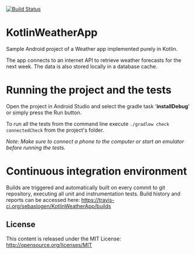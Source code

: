 [![Build Status](https://travis-ci.org/sebaslogen/KotlinWeatherApp.svg?branch=master)](https://travis-ci.org/sebaslogen/KotlinWeatherApp)

# KotlinWeatherApp
Sample Android project of a Weather app implemented purely in Kotlin.

The app connects to an internet API to retrieve weather forecasts for the next week. The data is also stored locally in a database cache.

Running the project and the tests
=============
Open the project in Android Studio and select the gradle task '**installDebug**' or simply press the Run button.

To run all the tests from the command line execute ```./gradlew check connectedCheck``` from the project's folder.

_Note: Make sure to connect a phone to the computer or start an emulator before running the tests._

Continuous integration environment
============
Builds are triggered and automatically built on every commit to git repository, executing all unit and instrumentation tests.
Build history and reports can be accessed here: https://travis-ci.org/sebaslogen/KotlinWeatherApp/builds

License
-------
This content is released under the MIT License: http://opensource.org/licenses/MIT
